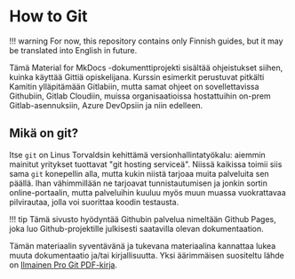# How to Git

!!! warning
    For now, this repository contains only Finnish guides, but it may be translated into English in future.

Tämä Material for MkDocs -dokumenttiprojekti sisältää ohjeistukset siihen, kuinka käyttää Gittiä opiskelijana. Kurssin esimerkit perustuvat pitkälti Kamitin ylläpitämään Gitlabiin, mutta samat ohjeet on sovellettavissa Githubiin, Gitlab Cloudiin, muissa organisaatioissa hostattuihin on-prem Gitlab-asennuksiin, Azure DevOpsiin ja niin edelleen.

## Mikä on git?

Itse `git` on Linus Torvaldsin kehittämä versionhallintatyökalu: aiemmin mainitut yritykset tuottavat "git hosting serviceä". Niissä kaikissa toimii siis sama `git` konepellin alla, mutta kukin niistä tarjoaa muita palveluita sen päällä. Ihan vähimmillään ne tarjoavat tunnistautumisen ja jonkin sortin online-portaalin, mutta palveluihin kuuluu myös muun muassa vuokrattavaa pilvirautaa, jolla voi suorittaa koodin testausta. 

!!! tip
    Tämä sivusto hyödyntää Githubin palvelua nimeltään Github Pages, joka luo Github-projektille julkisesti saatavilla olevan dokumentaation.

Tämän materiaalin syventävänä ja tukevana materiaalina kannattaa lukea muuta dokumentaatio ja/tai kirjallisuutta. Yksi äärimmäisen suositeltu lähde on [Ilmainen Pro Git PDF-kirja](https://git-scm.com/book/en/v2).